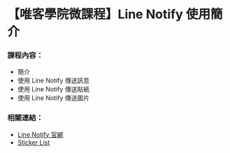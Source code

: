 # 【唯客學院微課程】Line Notify 使用簡介

### 課程內容：

* 簡介
* 使用 Line Notify 傳送訊息
* 使用 Line Notify 傳送貼紙
* 使用 Line Notify 傳送圖片

### 相關連結：

* [Line Notify 官網](https://notify-bot.line.me/en/)
* [Sticker List](https://www.arduinoall.net/arduino-tutor/sticker_list.pdf)
